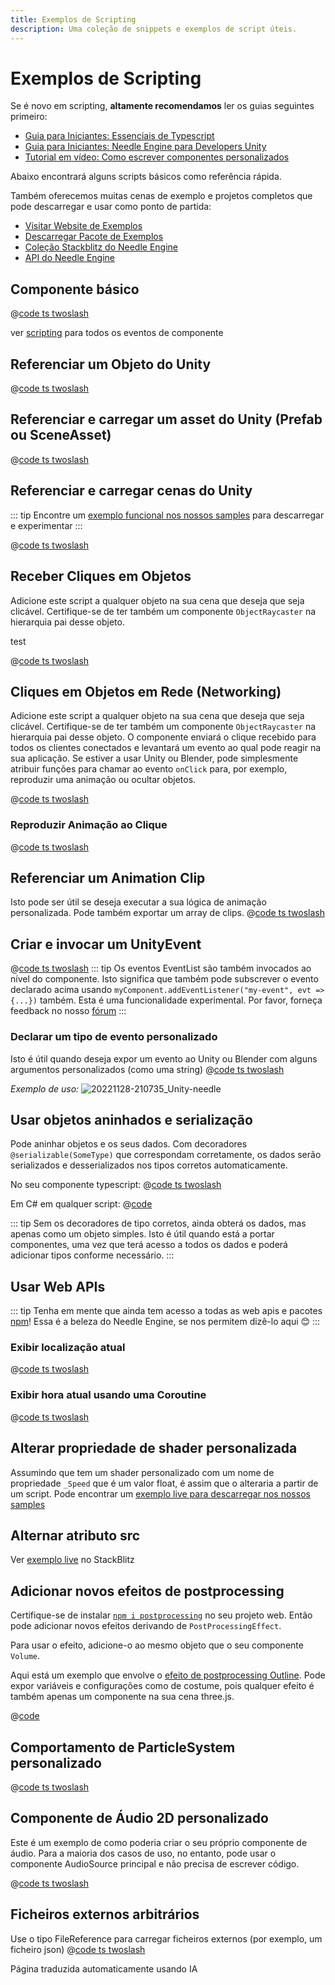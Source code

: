 ```yaml
---
title: Exemplos de Scripting
description: Uma coleção de snippets e exemplos de script úteis.
---
```


# Exemplos de Scripting

Se é novo em scripting, **altamente recomendamos** ler os guias seguintes primeiro:

- [Guia para Iniciantes: Essenciais de Typescript](./getting-started/typescript-essentials.md)
- [Guia para Iniciantes: Needle Engine para Developers Unity](./getting-started/for-unity-developers.md)
- [Tutorial em vídeo: Como escrever componentes personalizados](https://youtu.be/uf5UK0bLHlY?si=82U_2L4n2V7XL7RJ)

Abaixo encontrará alguns scripts básicos como referência rápida.

Também oferecemos muitas cenas de exemplo e projetos completos que pode descarregar e usar como ponto de partida:
- [Visitar Website de Exemplos](https://engine.needle.tools/samples?utm_source=needle_docs&utm_content=scripting_examples)
- [Descarregar Pacote de Exemplos](https://engine.needle.tools/downloads/unity/samples)
- [Coleção Stackblitz do Needle Engine](https://stackblitz.com/@marwie/collections/needle-engine)
- [API do Needle Engine](https://engine.needle.tools/api)

## Componente básico
<stackblitz file="@code/basic-component.ts"></stackblitz>
@[code ts twoslash](@code/basic-component.ts)

ver [scripting](scripting#lifecycle-methods) para todos os eventos de componente

## Referenciar um Objeto do Unity
@[code ts twoslash](@code/component-object-reference.ts)

## Referenciar e carregar um asset do Unity (Prefab ou SceneAsset)
@[code ts twoslash](@code/component-prefab.ts)

## Referenciar e carregar cenas do Unity
::: tip
Encontre um [exemplo funcional nos nossos samples](https://engine.needle.tools/samples/multi-scenes-(dynamic-loading)) para descarregar e experimentar
:::

@[code ts twoslash](@code/component-scene.ts)

## Receber Cliques em Objetos
Adicione este script a qualquer objeto na sua cena que deseja que seja clicável. Certifique-se de ter também um componente `ObjectRaycaster` na hierarquia pai desse objeto.

<stackblitz file="@code/component-click.ts">
test
</stackblitz>

@[code ts twoslash](@code/component-click.ts)


## Cliques em Objetos em Rede (Networking)

Adicione este script a qualquer objeto na sua cena que deseja que seja clicável. Certifique-se de ter também um componente `ObjectRaycaster` na hierarquia pai desse objeto.
O componente enviará o clique recebido para todos os clientes conectados e levantará um evento ao qual pode reagir na sua aplicação. Se estiver a usar Unity ou Blender, pode simplesmente atribuir funções para chamar ao evento `onClick` para, por exemplo, reproduzir uma animação ou ocultar objetos.

@[code ts twoslash](@code/component-click-networking.ts)

### Reproduzir Animação ao Clique
@[code ts twoslash](@code/component-animation-onclick.ts)

## Referenciar um Animation Clip
Isto pode ser útil se deseja executar a sua lógica de animação personalizada.
Pode também exportar um array de clips.
@[code ts twoslash](@code/component-animationclip.ts)


## Criar e invocar um UnityEvent

@[code ts twoslash](@code/component-unityevent.ts)
::: tip
Os eventos EventList são também invocados ao nível do componente. Isto significa que também pode subscrever o evento declarado acima usando ``myComponent.addEventListener("my-event", evt => {...})`` também.
Esta é uma funcionalidade experimental. Por favor, forneça feedback no nosso [fórum](https://forum.needle.tools/?utm_source=needle_docs&utm_content=content)
:::


### Declarar um tipo de evento personalizado
Isto é útil quando deseja expor um evento ao Unity ou Blender com alguns argumentos personalizados (como uma string)
@[code ts twoslash](@code/component-customevent.ts)

_Exemplo de uso:_
![20221128-210735_Unity-needle](https://user-images.githubusercontent.com/2693840/204370950-4c89b877-90d7-4e6f-8266-3352e6da16f4.png)

## Usar objetos aninhados e serialização

Pode aninhar objetos e os seus dados. Com decoradores `@serializable(SomeType)` que correspondam corretamente, os dados serão serializados e desserializados nos tipos corretos automaticamente.

No seu componente typescript:
@[code ts twoslash](@code/component-nested-serialization.ts)

Em C# em qualquer script:
@[code](@code/component-nested-serialization-cs.cs)

::: tip
Sem os decoradores de tipo corretos, ainda obterá os dados, mas apenas como um objeto simples. Isto é útil quando está a portar componentes, uma vez que terá acesso a todos os dados e poderá adicionar tipos conforme necessário.
:::

## Usar Web APIs
::: tip
Tenha em mente que ainda tem acesso a todas as web apis e pacotes [npm](https://npmjs.org)!
Essa é a beleza do Needle Engine, se nos permitem dizê-lo aqui 😊
:::

### Exibir localização atual
@[code ts twoslash](@code/component-location.ts)

### Exibir hora atual usando uma Coroutine
@[code ts twoslash](@code/component-time.ts)

<video-embed src="./videos/component-time.mp4" limit_height />


## Alterar propriedade de shader personalizada

Assumindo que tem um shader personalizado com um nome de propriedade `_Speed` que é um valor float, é assim que o alteraria a partir de um script.
Pode encontrar um [exemplo live para descarregar nos nossos samples](https://engine.needle.tools/samples/shaders/)

<!-- SAMPLE modify custom shader material property -->


## Alternar atributo src

Ver [exemplo live](https://stackblitz.com/edit/needle-engine-cycle-src?file=index.html) no StackBlitz


## Adicionar novos efeitos de postprocessing

Certifique-se de instalar [`npm i postprocessing`](https://github.com/pmndrs/postprocessing) no seu projeto web. Então pode adicionar novos efeitos derivando de `PostProcessingEffect`.

Para usar o efeito, adicione-o ao mesmo objeto que o seu componente `Volume`.

Aqui está um exemplo que envolve o [efeito de postprocessing Outline](https://pmndrs.github.io/postprocessing/public/demo/#outline). Pode expor variáveis e configurações como de costume, pois qualquer efeito é também apenas um componente na sua cena three.js.

@[code](@code/custom-post-effect.ts)


## Comportamento de ParticleSystem personalizado


@[code ts twoslash](@code/custom-particle-system-behaviour.ts)


## Componente de Áudio 2D personalizado

Este é um exemplo de como poderia criar o seu próprio componente de áudio.
Para a maioria dos casos de uso, no entanto, pode usar o componente AudioSource principal e não precisa de escrever código.

@[code ts twoslash](@code/component-2d-audio.ts)


## Ficheiros externos arbitrários

Use o tipo FileReference para carregar ficheiros externos (por exemplo, um ficheiro json)
@[code ts twoslash](@code/component-filereference.ts)

<!-- SAMPLE receive click from HTML button
## Receber clique de elemento html em componente
-->



<!-- SAMPLE disable environment light
## Desativar luz de ambiente
-->


<!-- SAMPLE using mediapipe with hands
## Usar pacote mediapipe para controlar a cena 3D com as mãos
Certifique-se de instalar o pacote mediapipe. Visite o link do github abaixo para ver a configuração completa do projeto.
Experimente [live aqui](https://engine.needle.tools/samples/mediapipe-hands/) - requer uma webcam/câmara
-->


<!-- SAMPLE Change Color On Collision
## Alterar Cor na Colisão
-->

<!-- SAMPLE Physics Trigger Relay
## Relay de Trigger Físico
Invocar eventos usando métodos de trigger físico de um objeto
-->

<!-- SAMPLE Auto Reset
## Reset Automático
Resetar a posição de um objeto automaticamente quando este está a sair de um trigger físico
-->

<!-- SAMPLE Play Audio On Collision
## Reproduzir Áudio na Colisão
-->

<!-- SAMPLE Set Random Color
## Definir Cor Aleatória
Aleatorizar a cor de um objeto ao iniciar. Note que os materiais são clonados no método start
-->

<!-- SAMPLE Timed Spawn
## Spawn de Objetos ao Longo do Tempo
-->

Página traduzida automaticamente usando IA